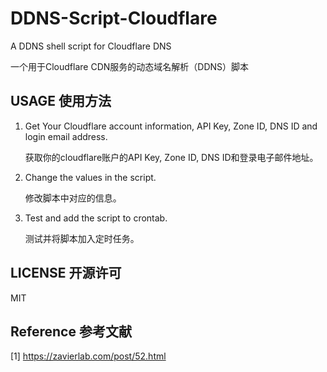 # DDNS-Script-Cloudflare
A DDNS shell script for Cloudflare DNS

一个用于Cloudflare CDN服务的动态域名解析（DDNS）脚本

## USAGE 使用方法

1. Get Your Cloudflare account information, API Key, Zone ID, DNS ID and login email address.

   获取你的cloudflare账户的API Key, Zone ID, DNS ID和登录电子邮件地址。

2. Change the values in the script.

   修改脚本中对应的信息。

3. Test and add the script to crontab.

   测试并将脚本加入定时任务。

## LICENSE 开源许可

MIT

## Reference 参考文献

[1] https://zavierlab.com/post/52.html

